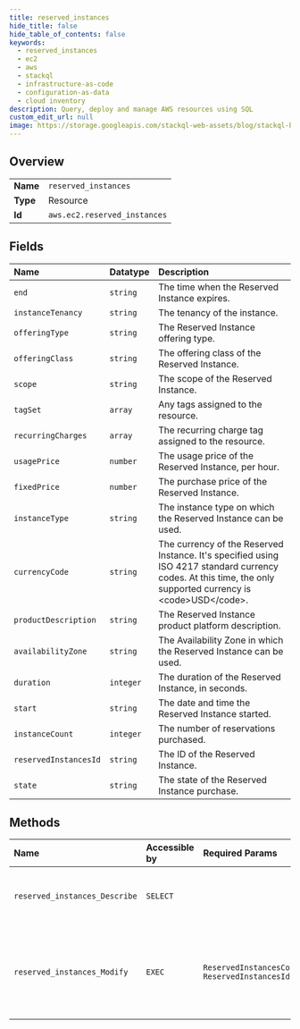 ```yaml
---
title: reserved_instances
hide_title: false
hide_table_of_contents: false
keywords:
  - reserved_instances
  - ec2
  - aws    
  - stackql
  - infrastructure-as-code
  - configuration-as-data
  - cloud inventory
description: Query, deploy and manage AWS resources using SQL
custom_edit_url: null
image: https://storage.googleapis.com/stackql-web-assets/blog/stackql-blog-post-featured-image.png
---
```

  
    

## Overview
<table><tbody>
<tr><td><b>Name</b></td><td><code>reserved_instances</code></td></tr>
<tr><td><b>Type</b></td><td>Resource</td></tr>
<tr><td><b>Id</b></td><td><code>aws.ec2.reserved_instances</code></td></tr>
</tbody></table>

## Fields
| Name | Datatype | Description |
|:-----|:---------|:------------|
| `end` | `string` | The time when the Reserved Instance expires. |
| `instanceTenancy` | `string` | The tenancy of the instance. |
| `offeringType` | `string` | The Reserved Instance offering type. |
| `offeringClass` | `string` | The offering class of the Reserved Instance. |
| `scope` | `string` | The scope of the Reserved Instance. |
| `tagSet` | `array` | Any tags assigned to the resource. |
| `recurringCharges` | `array` | The recurring charge tag assigned to the resource. |
| `usagePrice` | `number` | The usage price of the Reserved Instance, per hour. |
| `fixedPrice` | `number` | The purchase price of the Reserved Instance. |
| `instanceType` | `string` | The instance type on which the Reserved Instance can be used. |
| `currencyCode` | `string` | The currency of the Reserved Instance. It's specified using ISO 4217 standard currency codes. At this time, the only supported currency is &lt;code&gt;USD&lt;/code&gt;. |
| `productDescription` | `string` | The Reserved Instance product platform description. |
| `availabilityZone` | `string` | The Availability Zone in which the Reserved Instance can be used. |
| `duration` | `integer` | The duration of the Reserved Instance, in seconds. |
| `start` | `string` | The date and time the Reserved Instance started. |
| `instanceCount` | `integer` | The number of reservations purchased. |
| `reservedInstancesId` | `string` | The ID of the Reserved Instance. |
| `state` | `string` | The state of the Reserved Instance purchase. |
## Methods
| Name | Accessible by | Required Params | Description |
|:-----|:--------------|:----------------|:------------|
| `reserved_instances_Describe` | `SELECT` |  | &lt;p&gt;Describes one or more of the Reserved Instances that you purchased.&lt;/p&gt; &lt;p&gt;For more information about Reserved Instances, see &lt;a href="https://docs.aws.amazon.com/AWSEC2/latest/UserGuide/concepts-on-demand-reserved-instances.html"&gt;Reserved Instances&lt;/a&gt; in the &lt;i&gt;Amazon EC2 User Guide&lt;/i&gt;.&lt;/p&gt; |
| `reserved_instances_Modify` | `EXEC` | `ReservedInstancesConfigurationSetItemType, ReservedInstancesId` | &lt;p&gt;Modifies the Availability Zone, instance count, instance type, or network platform (EC2-Classic or EC2-VPC) of your Reserved Instances. The Reserved Instances to be modified must be identical, except for Availability Zone, network platform, and instance type.&lt;/p&gt; &lt;p&gt;For more information, see &lt;a href="https://docs.aws.amazon.com/AWSEC2/latest/UserGuide/ri-modifying.html"&gt;Modifying Reserved Instances&lt;/a&gt; in the &lt;i&gt;Amazon EC2 User Guide&lt;/i&gt;.&lt;/p&gt; |
